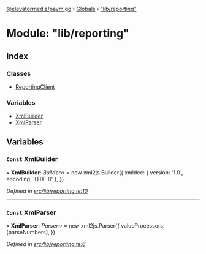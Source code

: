 [@elevatormedia/paymigo](../README.md) › [Globals](../globals.md) › ["lib/reporting"](_lib_reporting_.md)

# Module: "lib/reporting"

## Index

### Classes

-   [ReportingClient](../classes/_lib_reporting_.reportingclient.md)

### Variables

-   [XmlBuilder](_lib_reporting_.md#const-xmlbuilder)
-   [XmlParser](_lib_reporting_.md#const-xmlparser)

## Variables

### `Const` XmlBuilder

• **XmlBuilder**: _Builder‹›_ = new xml2js.Builder({
xmldec: { version: '1.0', encoding: 'UTF-8' },
})

_Defined in [src/lib/reporting.ts:10](https://github.com/ELEVATORmedia/paymigo/blob/0815c8d/src/lib/reporting.ts#L10)_

---

### `Const` XmlParser

• **XmlParser**: _Parser‹›_ = new xml2js.Parser({
valueProcessors: [parseNumbers],
})

_Defined in [src/lib/reporting.ts:6](https://github.com/ELEVATORmedia/paymigo/blob/0815c8d/src/lib/reporting.ts#L6)_
